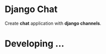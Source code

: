 # Django Chat
Create <b>chat</b> application with <b>django channels</b>.


#
# Developing ...

<!-- 
for user guid
docker run -p 6379:6379 -d redis:5
install webdriver for test codes https://chromedriver.chromium.org/
copy "chromedriver" binary file in env/bin/ path!
python manage.py test

full test app
good style for chats
optimize css,js,html codes
optimize scroll(just scroll in last message at the fetch_message)
-->